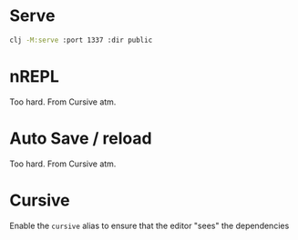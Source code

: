# Serve

```bash
clj -M:serve :port 1337 :dir public
```

# nREPL

Too hard. From Cursive atm.

# Auto Save / reload

Too hard. From Cursive atm.

# Cursive

Enable the `cursive` alias to ensure that the editor "sees" the dependencies
